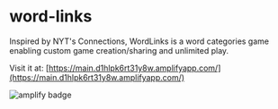 # word-links
Inspired by NYT's Connections, WordLinks is a word categories game enabling custom game creation/sharing and unlimited play.

Visit it at: [https://main.d1hlpk6rt31y8w.amplifyapp.com/](https://main.d1hlpk6rt31y8w.amplifyapp.com/)


![amplify badge](https://lqpwgcguy6.execute-api.us-west-2.amazonaws.com/test/badges?uuid=123456789101112)
